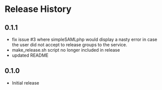 # Release History

## 0.1.1
* fix issue #3 where simpleSAMLphp would display a nasty error in case the user
  did not accept to release groups to the service.
* make_release.sh script no longer included in release
* updated README

## 0.1.0
* Initial release
